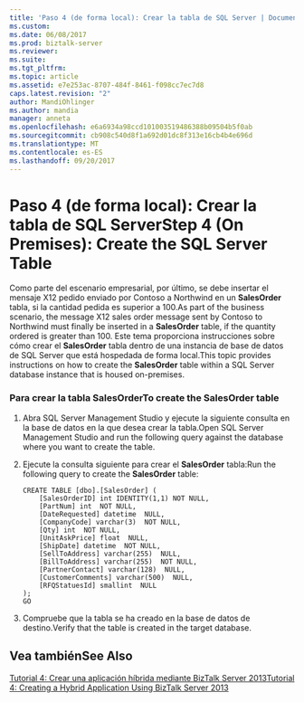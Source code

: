 ```yaml
---
title: 'Paso 4 (de forma local): Crear la tabla de SQL Server | Documentos de Microsoft'
ms.custom: 
ms.date: 06/08/2017
ms.prod: biztalk-server
ms.reviewer: 
ms.suite: 
ms.tgt_pltfrm: 
ms.topic: article
ms.assetid: e7e253ac-8707-484f-8461-f098cc7ec7d8
caps.latest.revision: "2"
author: MandiOhlinger
ms.author: mandia
manager: anneta
ms.openlocfilehash: e6a6934a98ccd101003519486388b09504b5f0ab
ms.sourcegitcommit: cb908c540d8f1a692d01dc8f313e16cb4b4e696d
ms.translationtype: MT
ms.contentlocale: es-ES
ms.lasthandoff: 09/20/2017
---
```

# <a name="step-4-on-premises-create-the-sql-server-table"></a><span data-ttu-id="14408-102">Paso 4 (de forma local): Crear la tabla de SQL Server</span><span class="sxs-lookup"><span data-stu-id="14408-102">Step 4 (On Premises): Create the SQL Server Table</span></span>
<span data-ttu-id="14408-103">Como parte del escenario empresarial, por último, se debe insertar el mensaje X12 pedido enviado por Contoso a Northwind en un **SalesOrder** tabla, si la cantidad pedida es superior a 100.</span><span class="sxs-lookup"><span data-stu-id="14408-103">As part of the business scenario, the message X12 sales order message sent by Contoso to Northwind must finally be inserted in a **SalesOrder** table, if the quantity ordered is greater than 100.</span></span> <span data-ttu-id="14408-104">Este tema proporciona instrucciones sobre cómo crear el **SalesOrder** tabla dentro de una instancia de base de datos de SQL Server que está hospedada de forma local.</span><span class="sxs-lookup"><span data-stu-id="14408-104">This topic provides instructions on how to create the **SalesOrder** table within a SQL Server database instance that is housed on-premises.</span></span>  
  
### <a name="to-create-the-salesorder-table"></a><span data-ttu-id="14408-105">Para crear la tabla SalesOrder</span><span class="sxs-lookup"><span data-stu-id="14408-105">To create the SalesOrder table</span></span>  
  
1.  <span data-ttu-id="14408-106">Abra SQL Server Management Studio y ejecute la siguiente consulta en la base de datos en la que desea crear la tabla.</span><span class="sxs-lookup"><span data-stu-id="14408-106">Open SQL Server Management Studio and run the following query against the database where you want to create the table.</span></span>  
  
2.  <span data-ttu-id="14408-107">Ejecute la consulta siguiente para crear el **SalesOrder** tabla:</span><span class="sxs-lookup"><span data-stu-id="14408-107">Run the following query to create the **SalesOrder** table:</span></span>  
  
    ```  
    CREATE TABLE [dbo].[SalesOrder] (  
        [SalesOrderID] int IDENTITY(1,1) NOT NULL,  
        [PartNum] int  NOT NULL,  
        [DateRequested] datetime  NULL,  
        [CompanyCode] varchar(3)  NOT NULL,  
        [Qty] int  NOT NULL,  
        [UnitAskPrice] float  NULL,  
        [ShipDate] datetime  NOT NULL,  
        [SellToAddress] varchar(255)  NULL,  
        [BillToAddress] varchar(255)  NOT NULL,  
        [PartnerContact] varchar(128)  NULL,  
        [CustomerComments] varchar(500)  NULL,  
        [RFQStatuesId] smallint  NULL  
    );  
    GO  
    ```  
  
3.  <span data-ttu-id="14408-108">Compruebe que la tabla se ha creado en la base de datos de destino.</span><span class="sxs-lookup"><span data-stu-id="14408-108">Verify that the table is created in the target database.</span></span>  
  
## <a name="see-also"></a><span data-ttu-id="14408-109">Vea también</span><span class="sxs-lookup"><span data-stu-id="14408-109">See Also</span></span>  
 [<span data-ttu-id="14408-110">Tutorial 4: Crear una aplicación híbrida mediante BizTalk Server 2013</span><span class="sxs-lookup"><span data-stu-id="14408-110">Tutorial 4: Creating a Hybrid Application Using BizTalk Server 2013</span></span>](../core/tutorial-4-creating-a-hybrid-application-using-biztalk-server-2013.md)